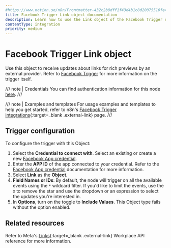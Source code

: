 ```yaml
---
#https://www.notion.so/n8n/Frontmatter-432c2b8dff1f43d4b1c8d20075510fe4
title: Facebook Trigger Link object documentation
description: Learn how to use the Link object of the Facebook Trigger node in n8n. Follow technical documentation to integrate the Facebook Trigger node's Link object into your workflows.
contentType: integration
priority: medium
---
```


# Facebook Trigger Link object

Use this object to receive updates about links for rich previews by an external provider. Refer to [Facebook Trigger](/integrations/builtin/trigger-nodes/n8n-nodes-base.facebooktrigger/) for more information on the trigger itself.

/// note | Credentials
You can find authentication information for this node [here](/integrations/builtin/credentials/facebookapp/).
///

///  note  | Examples and templates
For usage examples and templates to help you get started, refer to n8n's [Facebook Trigger integrations](https://n8n.io/integrations/facebook-trigger/){:target=_blank .external-link} page.
///

## Trigger configuration

To configure the trigger with this Object:

1. Select the **Credential to connect with**. Select an existing or create a new [Facebook App credential](/integrations/builtin/credentials/facebookapp/).
1. Enter the **APP ID** of the app connected to your credential. Refer to the [Facebook App credential](/integrations/builtin/credentials/facebookapp/) documentation for more information.
1. Select **Link** as the **Object**.
1. **Field Names or IDs**: By default, the node will trigger on all the available events using the `*` wildcard filter. If you'd like to limit the events, use the `X` to remove the star and use the dropdown or an expression to select the updates you're interested in.
1. In **Options**, turn on the toggle to **Include Values**. This Object type fails without the option enabled.

## Related resources

Refer to Meta's [Links](https://developers.facebook.com/docs/workplace/reference/webhooks/#links){:target=_blank .external-link} Workplace API reference for more information.
